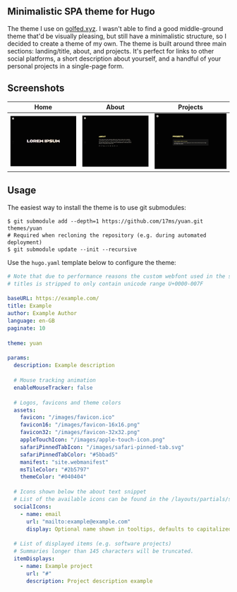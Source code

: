 ## Minimalistic SPA theme for Hugo

The theme I use on [golfed.xyz](https://golfed.xyz). I wasn't able to find a good middle-ground theme that'd be visually pleasing, but still have a minimalistic structure, so I decided to create a theme of my own. The theme is built around three main sections: landing/title, about, and projects. It's perfect for links to other social platforms, a short description about yourself, and a handful of your personal projects in a single-page form.

## Screenshots

| Home | About | Projects |
| :-: | :-: | :-: |
| ![](.github/docs/home-screen.png) | ![](.github/docs/about-screen.png/) | ![](.github/docs/projects-screen.png/) |

## Usage

The easiest way to install the theme is to use git submodules:

```shell
$ git submodule add --depth=1 https://github.com/17ms/yuan.git themes/yuan
# Required when recloning the repository (e.g. during automated deployment)
$ git submodule update --init --recursive
```

Use the `hugo.yaml` template below to configure the theme:

```yaml
# Note that due to performance reasons the custom webfont used in the site's
# titles is stripped to only contain unicode range U+0000-007F

baseURL: https://example.com/
title: Example
author: Example Author
language: en-GB
paginate: 10

theme: yuan

params:
  description: Example description

  # Mouse tracking animation
  enableMouseTracker: false

  # Logos, favicons and theme colors
  assets:
    favicon: "/images/favicon.ico"
    favicon16: "/images/favicon-16x16.png"
    favicon32: "/images/favicon-32x32.png"
    appleTouchIcon: "/images/apple-touch-icon.png"
    safariPinnedTabIcon: "/images/safari-pinned-tab.svg"
    safariPinnedTabColor: "#5bbad5"
    manifest: "site.webmanifest"
    msTileColor: "#2b5797"
    themeColor: "#040404"

  # Icons shown below the about text snippet
  # List of the available icons can be found in the /layouts/partials/svg.html file
  socialIcons:
    - name: email
      url: "mailto:example@example.com"
      display: Optional name shown in tooltips, defaults to capitalized name

  # List of displayed items (e.g. software projects)
  # Summaries longer than 145 characters will be truncated.
  itemDisplays:
    - name: Example project
      url: "#"
      description: Project description example
```
